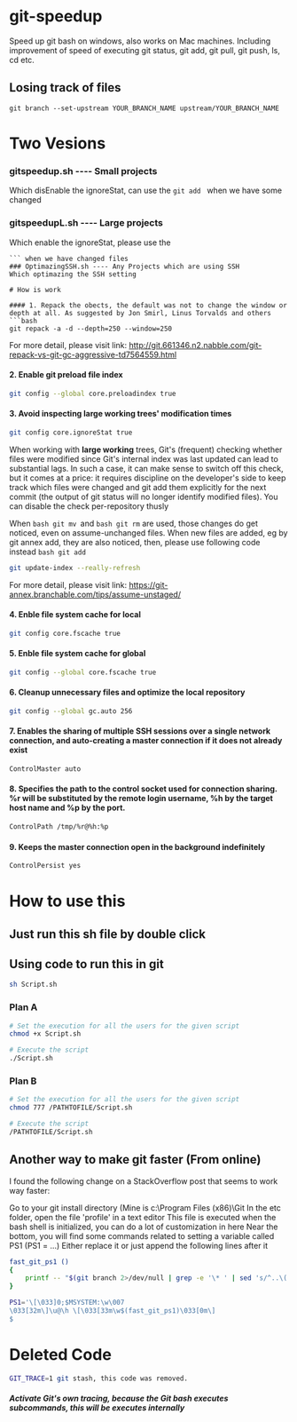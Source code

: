 # git-speedup
Speed up git bash on windows, also works on Mac machines. Including improvement of speed of executing git status, git add, git pull, git push, ls, cd etc.
## Losing track of files
```
git branch --set-upstream YOUR_BRANCH_NAME upstream/YOUR_BRANCH_NAME
```
# Two Vesions 
### gitspeedup.sh ---- Small projects
Which disEnable the ignoreStat, can use the ```git add ``` when we have some changed
### gitspeedupL.sh ---- Large projects
Which enable the ignoreStat, please use the 
```git update-index --really-refresh
``` when we have changed files
### OptimazingSSH.sh ---- Any Projects which are using SSH 
Which optimazing the SSH setting

# How is work

#### 1. Repack the obects, the default was not to change the window or depth at all. As suggested by Jon Smirl, Linus Torvalds and others
```bash
git repack -a -d --depth=250 --window=250 
```
For more detail, please visit link:
http://git.661346.n2.nabble.com/git-repack-vs-git-gc-aggressive-td7564559.html

#### 2. Enable git preload file index
```bash
git config --global core.preloadindex true
```

#### 3. Avoid inspecting large working trees' modification times
```bash
git config core.ignoreStat true
```
When working with **large working** trees, Git's (frequent) checking whether files were modified since Git's internal index was last updated can lead to substantial lags. In such a case, it can make sense to switch off this check, but it comes at a price: it requires discipline on the developer's side to keep track which files were changed and git add them explicitly for the next commit (the output of git status will no longer identify modified files). You can disable the check per-repository thusly

When ```bash git mv ```and ```bash git rm``` are used, those changes do get noticed, even on assume-unchanged files. When new files are added, eg by git annex add, they are also noticed, then, 
please use following code instead ```bash git add ``` 
```bash 
git update-index --really-refresh
```
For more detail, please visit link: https://git-annex.branchable.com/tips/assume-unstaged/

#### 4. Enble file system cache for local
```bash
git config core.fscache true
```

#### 5. Enble file system cache for global
```bash
git config --global core.fscache true
```

#### 6. Cleanup unnecessary files and optimize the local repository
```bash
git config --global gc.auto 256
```

#### 7. Enables the sharing of multiple SSH sessions over a single network connection, and auto-creating a master connection if it does not already exist
```bash
ControlMaster auto
```
#### 8. Specifies the path to the control socket used for connection sharing. %r will be substituted by the remote login username, %h by the target host name and %p by the port.
```bash
ControlPath /tmp/%r@%h:%p
```
#### 9. Keeps the master connection open in the background indefinitely
```bash
ControlPersist yes
```
# How to use this

## Just run this sh file by double click

## Using code to run this in git
```bash
sh Script.sh
```
### Plan A
```bash
# Set the execution for all the users for the given script
chmod +x Script.sh

# Execute the script
./Script.sh
```

### Plan B
```bash
# Set the execution for all the users for the given script
chmod 777 /PATHTOFILE/Script.sh

# Execute the script
/PATHTOFILE/Script.sh
```

## Another way to make git faster (From online)
I found the following change on a StackOverflow post that seems to work way faster:

Go to your git install directory (Mine is c:\Program Files (x86)\Git
In the etc folder, open the file 'profile' in a text editor
This file is executed when the bash shell is initialized, you can do a lot of customization in here
Near the bottom, you will find some commands related to setting a variable called PS1 (PS1 = ...)
Either replace it or just append the following lines after it

```bash
fast_git_ps1 ()                                                                              
{                                                                                            
    printf -- "$(git branch 2>/dev/null | grep -e '\* ' | sed 's/^..\(.*\)/ {\1} /')"    
}                                                                                            

PS1='\[\033]0;$MSYSTEM:\w\007                                                                
\033[32m\]\u@\h \[\033[33m\w$(fast_git_ps1)\033[0m\]                                         
$
```

# Deleted Code

```bash
GIT_TRACE=1 git stash, this code was removed.
```
##### Activate Git's own tracing, because the Git bash executes subcommands, this will be executes internally
